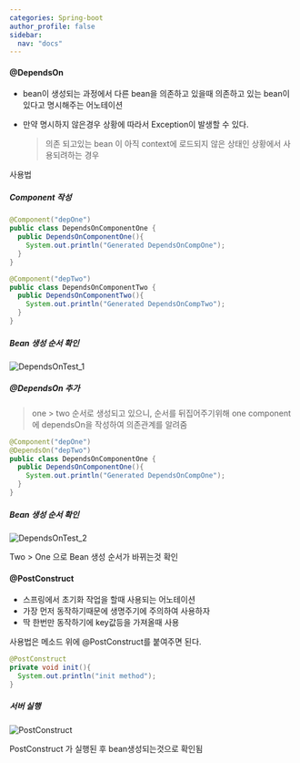 ```yaml
---
categories: Spring-boot
author_profile: false
sidebar:
  nav: "docs"
---
```




#### @DependsOn

* bean이 생성되는 과정에서 다른 bean을 의존하고 있을때 의존하고 있는 bean이 있다고 명시해주는 어노테이션

* 만약 명시하지 않은경우 상황에 따라서 Exception이 발생할 수 있다.

  > 의존 되고있는 bean 이 아직 context에 로드되지 않은 상태인 상황에서 사용되려하는 경우



사용법

##### Component 작성

```java
@Component("depOne")
public class DependsOnComponentOne {
  public DependsOnComponentOne(){
    System.out.println("Generated DependsOnCompOne");
  }
}

@Component("depTwo")
public class DependsOnComponentTwo {
  public DependsOnComponentTwo(){
    System.out.println("Generated DependsOnCompTwo");
  }
}
```



##### Bean 생성 순서 확인

![DependsOnTest_1](..\..\image\2022-01-23\DependsOnTest_1.PNG)



##### @DependsOn 추가

> one > two 순서로 생성되고 있으니, 순서를 뒤집어주기위해 one component 에 dependsOn을 작성하여 의존관계를 알려줌

```java
@Component("depOne")
@DependsOn("depTwo")
public class DependsOnComponentOne {
  public DependsOnComponentOne(){
    System.out.println("Generated DependsOnCompOne");
  }
}
```



##### Bean 생성 순서 확인

![DependsOnTest_2](..\..\image\2022-01-23\DependsOnTest_2.PNG)



Two > One 으로 Bean 생성 순서가 바뀌는것 확인



#### @PostConstruct

* 스프링에서 초기화 작업을 할때 사용되는 어노테이션
* 가장 먼저 동작하기때문에 생명주기에 주의하여 사용하자
* 딱 한번만 동작하기에 key값등을 가져올때 사용



사용법은 메소드 위에 @PostConstruct를 붙여주면 된다.

```java
@PostConstruct
private void init(){
  System.out.println("init method");
}
```



##### 서버 실행

![PostConstruct](..\..\image\2022-01-23\PostConstruct.PNG)



PostConstruct 가 실행된 후 bean생성되는것으로 확인됨